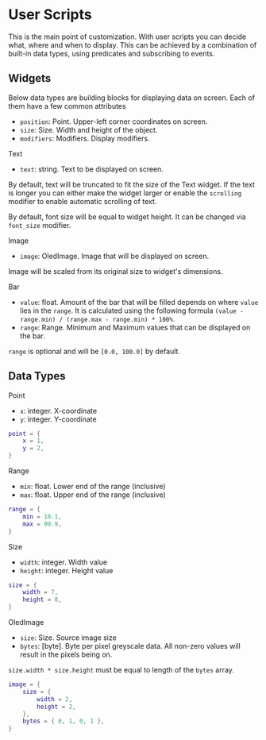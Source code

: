 # User Scripts

This is the main point of customization. With user scripts you can decide what, where and when to display. This can be
achieved by a combination of built-in data types, using predicates and subscribing to events.

## Widgets

Below data types are building blocks for displaying data on screen. Each of them have a few common attributes

- `position`: Point. Upper-left corner coordinates on screen.
- `size`: Size. Width and height of the object.
- `modifiers`: Modifiers. Display modifiers.

Text

- `text`: string. Text to be displayed on screen.

By default, text will be truncated to fit the size of the Text widget. If the text is longer you can either make the
widget larger or enable the `scrolling` modifier to enable automatic scrolling of text.

By default, font size will be equal to widget height. It can be changed via `font_size` modifier.

Image

- `image`: OledImage. Image that will be displayed on screen.

Image will be scaled from its original size to widget's dimensions.

Bar

- `value`: float. Amount of the bar that will be filled depends on where `value` lies in the `range`. It is calculated
  using the following formula `(value - range.min) / (range.max - range.min) * 100%`.
- `range`: Range. Minimum and Maximum values that can be displayed on the bar.

`range` is optional and will be `[0.0, 100.0]` by default.

## Data Types

Point

- `x`: integer. X-coordinate
- `y`: integer. Y-coordinate

```lua
point = {
    x = 1,
    y = 2,
}
```

Range

- `min`: float. Lower end of the range (inclusive)
- `max`: float. Upper end of the range (inclusive)

```lua
range = {
    min = 10.1,
    max = 99.9,
}
```

Size

- `width`: integer. Width value
- `height`: integer. Height value

```lua
size = {
    width = 7,
    height = 8,
}
```

OledImage

- `size`: Size. Source image size
- `bytes`: \[byte\]. Byte per pixel greyscale data. All non-zero values will result in the pixels being on.

`size.width * size.height` must be equal to length of the `bytes` array.

```lua
image = {
    size = {
        width = 2,
        height = 2,
    },
    bytes = { 0, 1, 0, 1 },
}
```